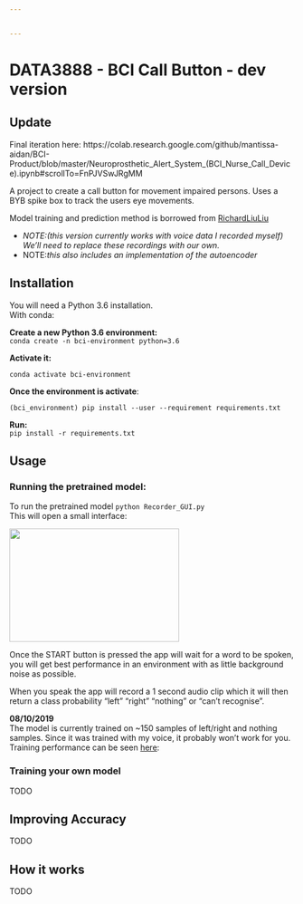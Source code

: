 ```yaml
---


---
```


<h1 id="data3888---bci-call-button---dev-version">DATA3888 - BCI Call Button - dev version</h1>
<h2 id="update">Update</h2>
<p> Final iteration here: https://colab.research.google.com/github/mantissa-aidan/BCI-Product/blob/master/Neuroprosthetic_Alert_System_(BCI_Nurse_Call_Device).ipynb#scrollTo=FnPJVSwJRgMM

<p>A project to create a call button for movement impaired persons. Uses a BYB spike box to track the users eye movements.</p>
<p>Model training and prediction method is borrowed from <a href="https://github.com/RichardLiuLiu/Spoken_Number_Recognition">RichardLiuLiu</a></p>
<ul>
<li><em>NOTE:(this version currently works with voice data I recorded myself) We’ll need to replace these recordings with our own.</em></li>
<li>NOTE:<em>this also includes an implementation of the autoencoder</em></li>
</ul>
<h2 id="installation">Installation</h2>
<p>You will need a Python 3.6 installation.<br>
With conda:</p>
<p><strong>Create a new Python 3.6 environment:</strong><br>
<code>conda create -n bci-environment python=3.6</code></p>
<p><strong>Activate it:</strong></p>
<pre><code>conda activate bci-environment
</code></pre>
<p><strong>Once the environment is activate</strong>:</p>
<pre><code>(bci_environment) pip install --user --requirement requirements.txt
</code></pre>
<p><strong>Run:</strong><br>
<code>pip install -r requirements.txt</code></p>
<h2 id="usage">Usage</h2>
<h3 id="running-the-pretrained-model">Running the pretrained model:</h3>
<p>To run the pretrained model <code>python Recorder_GUI.py</code><br>
This will open a small interface:</p>
<img src="https://i.imgur.com/MgCKC49.gif" width="300" height="200">
<p>Once the START button is pressed the app will wait for a word to be spoken, you will get best performance in an environment with as little background noise as possible.</p>
<p>When you speak the app will record a 1 second audio clip which it will then return a class probability “left” “right” “nothing” or “can’t recognise”.</p>
<p><strong>08/10/2019</strong><br>
The model is currently trained on ~150 samples of left/right and nothing samples.  Since it was trained with my voice, it probably won’t work for you.<br>
Training performance can be seen <a href="https://app.wandb.ai/z3467842/uncategorized?workspace=user-z3467842">here</a>:</p>
<h3 id="training-your-own-model">Training your own model</h3>
<p>TODO</p>
<h2 id="improving-accuracy">Improving Accuracy</h2>
<p>TODO</p>
<h2 id="how-it-works">How it works</h2>
<p>TODO</p>

